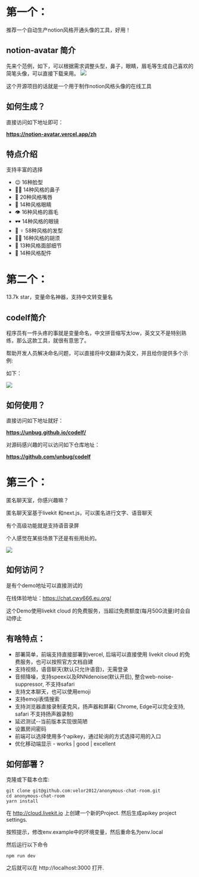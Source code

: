 # 第一个：

推荐一个自动生产notion风格开通头像的工具，好用！

## notion-avatar 简介

先来个范例，如下，可以根据需求调整头型，鼻子，眼睛，眉毛等生成自己喜欢的简笔头像，可以直接下载来用。
![](https://files.mdnice.com/user/46581/681f6470-4447-42db-8dc4-f9726b1ae68e.png)

这个开源项目的话就是一个用于制作notion风格头像的在线工具


## 如何生成？

直接访问如下地址即可：

**https://notion-avatar.vercel.app/zh**

## 特点介绍

支持丰富的选择

- 😉 16种脸型
- 👃🏼 14种风格的鼻子
- 👄 20种风格嘴唇
- 👀 14种风格眼睛
- 👁️ 16种风格的眉毛
- 🕶️ 14种风格的眼镜
- 💇 ♀️ 58种风格的发型
- 🎅🏼 16种风格的胡须
- 💋 13种风格面部细节
- 💍 14种风格配件 

# 第二个：

13.7k star，变量命名神器，支持中文转变量名

## codelf简介

程序员有一件头疼的事就是变量命名，中文拼音缩写太low，英文又不是特别熟练，那么这款工具，就很有意思了。

帮助开发人员解决命名问题，可以直接将中文翻译为英文，并且给你提供多个示例:

如下：


![](https://files.mdnice.com/user/46581/a0e7c069-ae7f-404a-a31a-8c4261480ba0.png)

## 如何使用？

直接访问如下地址就好：

**https://unbug.github.io/codelf/**

对源码感兴趣的可以访问如下仓库地址：

**https://github.com/unbug/codelf**


# 第三个：

匿名聊天室，你感兴趣嘛？

匿名聊天室基于livekit 和next.js，可以匿名进行文字、语音聊天

有个高级功能就是支持语音录屏

个人感觉在某些场景下还是有些用处的。


![](https://files.mdnice.com/user/46581/089be407-455b-41c7-a0a0-f2cd6e6e0d01.png)


## 如何访问？

是有个demo地址可以直接测试的

在线体验地址：https://chat.cwy666.eu.org/

这个Demo使用livekit cloud 的免费服务，当超过免费额度(每月50G流量)时会自动停止

## 有啥特点：

- 部署简单，前端支持直接部署到vercel, 后端可以直接使用 livekit cloud 的免费服务，也可以按照官方文档自建
 - 支持视频，语音聊天(默认只允许语音)，无需登录
 - 音频降噪，支持speex以及RNNdenoise(默认开启), 整合web-noise-suppressor, 不支持safari
 - 支持文本聊天，也可以使用emoji
 - 支持emoji表情搜索
 - 支持浏览器直接录制麦克风，扬声器和屏幕( Chrome, Edge可以完全支持, safari 不支持扬声器录制)
-  延迟测试--当前版本实现很简陋
 - 设置房间密码
 - 前端可以选择使用多个apikey，通过轮询的方式选择可用的入口
 - 优化移动端显示 - works | good | excellent

## 如何部署？

克隆或下载本仓库:
```
git clone git@github.com:velor2012/anonymous-chat-room.git
cd anonymous-chat-room
yarn install
```

在 http://cloud.livekit.io 上创建一个新的Project. 然后生成apikey project settings.

按照提示，修改env.example中的环境变量，然后重命名为env.local

然后运行以下命令

```
npm run dev
```
之后就可以在 http://localhost:3000 打开.
